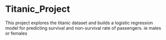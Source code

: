 # Titanic_Project
This project explores the titanic dataset and builds a logistic regression model for predicting survival and non-survival rate of passengers. ie males or females
